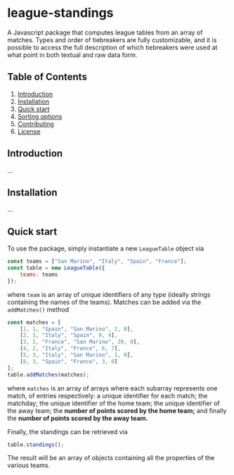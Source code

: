 # league-standings

A Javascript package that computes league tables from an array of matches. Types and order of tiebreakers are fully customizable, and it is possible to access the full description of which tiebreakers were used at what point in both textual and raw data form.

## Table of Contents

1. [Introduction](#introduction)
2. [Installation](#installation)
3. [Quick start](#quick-start)
4. [Sorting options](#features)
5. [Contributing](#contributing)
6. [License](#license)

## Introduction

...

## Installation

...

## Quick start

To use the package, simply instantiate a new `LeagueTable` object via

```javascript
const teams = ["San Marino", "Italy", "Spain", "France"];
const table = new LeagueTable({
    teams: teams
});
```
where `team` is an array of unique identifiers of any type (ideally strings containing the names of the teams). Matches can be added via the `addMatches()` method

```javascript
const matches = [
    [1, 1, "Spain", "San Marino", 2, 0],
    [2, 1, "Italy", "Spain", 9, 4],
    [3, 2, "France", "San Marino", 20, 0],
    [4, 2, "Italy", "France", 6, 7],
    [5, 3, "Italy", "San Marino", 1, 0],
    [6, 3, "Spain", "France", 3, 0]
];
table.addMatches(matches);
```
where `matches` is an array of arrays where each subarray represents one match, of entries respectively: a unique identifier for each match; the matchday; the unique identifier of the home team; the unique identifier of the away team; the **number of points scored by the home team;** and finally the **number of points scored by the away team.**

Finally, the standings can be retrieved via

```javascript
table.standings();
```
The result will be an array of objects containing all the properties of the various teams.